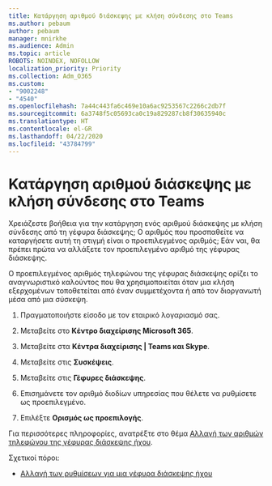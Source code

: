 ```yaml
---
title: Κατάργηση αριθμού διάσκεψης με κλήση σύνδεσης στο Teams
ms.author: pebaum
author: pebaum
manager: mnirkhe
ms.audience: Admin
ms.topic: article
ROBOTS: NOINDEX, NOFOLLOW
localization_priority: Priority
ms.collection: Adm_O365
ms.custom:
- "9002248"
- "4540"
ms.openlocfilehash: 7a44c443fa6c469e10a6ac9253567c2266c2db7f
ms.sourcegitcommit: 6a3748f5c05693ca0c19a829287cb8f30635940c
ms.translationtype: HT
ms.contentlocale: el-GR
ms.lasthandoff: 04/22/2020
ms.locfileid: "43784799"
---
```

# <a name="remove-teams-dial-in-conferencing-number"></a>Κατάργηση αριθμού διάσκεψης με κλήση σύνδεσης στο Teams

Χρειάζεστε βοήθεια για την κατάργηση ενός αριθμού διάσκεψης με κλήση σύνδεσης από τη γέφυρα διάσκεψης; Ο αριθμός που προσπαθείτε να καταργήσετε αυτή τη στιγμή είναι ο προεπιλεγμένος αριθμός; Εάν ναι, θα πρέπει πρώτα να αλλάξετε τον προεπιλεγμένο αριθμό της γέφυρας διάσκεψης.

Ο προεπιλεγμένος αριθμός τηλεφώνου της γέφυρας διάσκεψης ορίζει το αναγνωριστικό καλούντος που θα χρησιμοποιείται όταν μια κλήση εξερχομένων τοποθετείται από έναν συμμετέχοντα ή από τον διοργανωτή μέσα από μια σύσκεψη.

1. Πραγματοποιήστε είσοδο με τον εταιρικό λογαριασμό σας.

2. Μεταβείτε στο **Κέντρο διαχείρισης Microsoft 365**.

3. Μεταβείτε στα **Κέντρα διαχείρισης | Teams και Skype**.

4. Μεταβείτε στις **Συσκέψεις**.

5. Μεταβείτε στις **Γέφυρες διάσκεψης**.

6. Επισημάνετε τον αριθμό διοδίων υπηρεσίας που θέλετε να ρυθμίσετε ως προεπιλεγμένο.

7. Επιλέξτε **Ορισμός ως προεπιλογής**.

Για περισσότερες πληροφορίες, ανατρέξτε στο θέμα [Αλλαγή των αριθμών τηλεφώνου της γέφυρας διάσκεψης ήχου](https://docs.microsoft.com/microsoftteams/change-the-phone-numbers-on-your-audio-conferencing-bridge).

Σχετικοί πόροι:

- [Αλλαγή των ρυθμίσεων για μια γέφυρα διάσκεψης ήχου](https://docs.microsoft.com/microsoftteams/change-the-settings-for-an-audio-conferencing-bridge)
